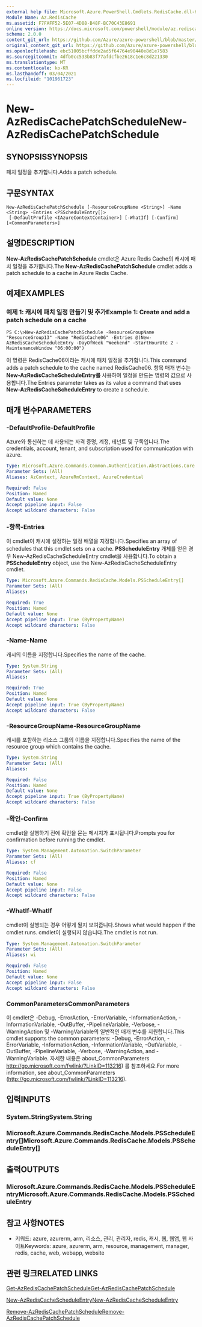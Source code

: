 ```yaml
---
external help file: Microsoft.Azure.PowerShell.Cmdlets.RedisCache.dll-Help.xml
Module Name: Az.RedisCache
ms.assetid: F7FAFF52-5E07-4D88-B48F-BC70C43E8691
online version: https://docs.microsoft.com/powershell/module/az.rediscache/new-azrediscachepatchschedule
schema: 2.0.0
content_git_url: https://github.com/Azure/azure-powershell/blob/master/src/RedisCache/RedisCache/help/New-AzRedisCachePatchSchedule.md
original_content_git_url: https://github.com/Azure/azure-powershell/blob/master/src/RedisCache/RedisCache/help/New-AzRedisCachePatchSchedule.md
ms.openlocfilehash: ebc51005bcffdde2ad5f64764e90440e8d1e7583
ms.sourcegitcommit: 4dfb0cc533b83f77afdcfbe2618c1e6c8d221330
ms.translationtype: MT
ms.contentlocale: ko-KR
ms.lasthandoff: 03/04/2021
ms.locfileid: "101961723"
---
```

# <span data-ttu-id="2e93d-101">New-AzRedisCachePatchSchedule</span><span class="sxs-lookup"><span data-stu-id="2e93d-101">New-AzRedisCachePatchSchedule</span></span>

## <span data-ttu-id="2e93d-102">SYNOPSIS</span><span class="sxs-lookup"><span data-stu-id="2e93d-102">SYNOPSIS</span></span>
<span data-ttu-id="2e93d-103">패치 일정을 추가합니다.</span><span class="sxs-lookup"><span data-stu-id="2e93d-103">Adds a patch schedule.</span></span>

## <span data-ttu-id="2e93d-104">구문</span><span class="sxs-lookup"><span data-stu-id="2e93d-104">SYNTAX</span></span>

```
New-AzRedisCachePatchSchedule [-ResourceGroupName <String>] -Name <String> -Entries <PSScheduleEntry[]>
 [-DefaultProfile <IAzureContextContainer>] [-WhatIf] [-Confirm] [<CommonParameters>]
```

## <span data-ttu-id="2e93d-105">설명</span><span class="sxs-lookup"><span data-stu-id="2e93d-105">DESCRIPTION</span></span>
<span data-ttu-id="2e93d-106">**New-AzRedisCachePatchSchedule** cmdlet은 Azure Redis Cache의 캐시에 패치 일정을 추가합니다.</span><span class="sxs-lookup"><span data-stu-id="2e93d-106">The **New-AzRedisCachePatchSchedule** cmdlet adds a patch schedule to a cache in Azure Redis Cache.</span></span>

## <span data-ttu-id="2e93d-107">예제</span><span class="sxs-lookup"><span data-stu-id="2e93d-107">EXAMPLES</span></span>

### <span data-ttu-id="2e93d-108">예제 1: 캐시에 패치 일정 만들기 및 추가</span><span class="sxs-lookup"><span data-stu-id="2e93d-108">Example 1: Create and add a patch schedule on a cache</span></span>
```
PS C:\>New-AzRedisCachePatchSchedule -ResourceGroupName "ResourceGroup13" -Name "RedisCache06" -Entries @(New-AzRedisCacheScheduleEntry -DayOfWeek "Weekend" -StartHourUtc 2 -MaintenanceWindow "06:00:00")
```

<span data-ttu-id="2e93d-109">이 명령은 RedisCache06이라는 캐시에 패치 일정을 추가합니다.</span><span class="sxs-lookup"><span data-stu-id="2e93d-109">This command adds a patch schedule to the cache named RedisCache06.</span></span>
<span data-ttu-id="2e93d-110">항목 매개 변수는 **New-AzRedisCacheScheduleEntry를** 사용하여 일정을 만드는 명령의 값으로 사용합니다.</span><span class="sxs-lookup"><span data-stu-id="2e93d-110">The Entries parameter takes as its value a command that uses **New-AzRedisCacheScheduleEntry** to create a schedule.</span></span>

## <span data-ttu-id="2e93d-111">매개 변수</span><span class="sxs-lookup"><span data-stu-id="2e93d-111">PARAMETERS</span></span>

### <span data-ttu-id="2e93d-112">-DefaultProfile</span><span class="sxs-lookup"><span data-stu-id="2e93d-112">-DefaultProfile</span></span>
<span data-ttu-id="2e93d-113">Azure와 통신하는 데 사용되는 자격 증명, 계정, 테넌트 및 구독입니다.</span><span class="sxs-lookup"><span data-stu-id="2e93d-113">The credentials, account, tenant, and subscription used for communication with azure.</span></span>

```yaml
Type: Microsoft.Azure.Commands.Common.Authentication.Abstractions.Core.IAzureContextContainer
Parameter Sets: (All)
Aliases: AzContext, AzureRmContext, AzureCredential

Required: False
Position: Named
Default value: None
Accept pipeline input: False
Accept wildcard characters: False
```

### <span data-ttu-id="2e93d-114">-항목</span><span class="sxs-lookup"><span data-stu-id="2e93d-114">-Entries</span></span>
<span data-ttu-id="2e93d-115">이 cmdlet이 캐시에 설정하는 일정 배열을 지정합니다.</span><span class="sxs-lookup"><span data-stu-id="2e93d-115">Specifies an array of schedules that this cmdlet sets on a cache.</span></span> <span data-ttu-id="2e93d-116">**PSScheduleEntry** 개체를 얻은 경우 New-AzRedisCacheScheduleEntry cmdlet을 사용합니다.</span><span class="sxs-lookup"><span data-stu-id="2e93d-116">To obtain a **PSScheduleEntry** object, use the New-AzRedisCacheScheduleEntry cmdlet.</span></span>

```yaml
Type: Microsoft.Azure.Commands.RedisCache.Models.PSScheduleEntry[]
Parameter Sets: (All)
Aliases:

Required: True
Position: Named
Default value: None
Accept pipeline input: True (ByPropertyName)
Accept wildcard characters: False
```

### <span data-ttu-id="2e93d-117">-Name</span><span class="sxs-lookup"><span data-stu-id="2e93d-117">-Name</span></span>
<span data-ttu-id="2e93d-118">캐시의 이름을 지정합니다.</span><span class="sxs-lookup"><span data-stu-id="2e93d-118">Specifies the name of the cache.</span></span>

```yaml
Type: System.String
Parameter Sets: (All)
Aliases:

Required: True
Position: Named
Default value: None
Accept pipeline input: True (ByPropertyName)
Accept wildcard characters: False
```

### <span data-ttu-id="2e93d-119">-ResourceGroupName</span><span class="sxs-lookup"><span data-stu-id="2e93d-119">-ResourceGroupName</span></span>
<span data-ttu-id="2e93d-120">캐시를 포함하는 리소스 그룹의 이름을 지정합니다.</span><span class="sxs-lookup"><span data-stu-id="2e93d-120">Specifies the name of the resource group which contains the cache.</span></span>

```yaml
Type: System.String
Parameter Sets: (All)
Aliases:

Required: False
Position: Named
Default value: None
Accept pipeline input: True (ByPropertyName)
Accept wildcard characters: False
```

### <span data-ttu-id="2e93d-121">-확인</span><span class="sxs-lookup"><span data-stu-id="2e93d-121">-Confirm</span></span>
<span data-ttu-id="2e93d-122">cmdlet을 실행하기 전에 확인을 묻는 메시지가 표시됩니다.</span><span class="sxs-lookup"><span data-stu-id="2e93d-122">Prompts you for confirmation before running the cmdlet.</span></span>

```yaml
Type: System.Management.Automation.SwitchParameter
Parameter Sets: (All)
Aliases: cf

Required: False
Position: Named
Default value: None
Accept pipeline input: False
Accept wildcard characters: False
```

### <span data-ttu-id="2e93d-123">-WhatIf</span><span class="sxs-lookup"><span data-stu-id="2e93d-123">-WhatIf</span></span>
<span data-ttu-id="2e93d-124">cmdlet이 실행되는 경우 어떻게 될지 보여줍니다.</span><span class="sxs-lookup"><span data-stu-id="2e93d-124">Shows what would happen if the cmdlet runs.</span></span> <span data-ttu-id="2e93d-125">cmdlet이 실행되지 않습니다.</span><span class="sxs-lookup"><span data-stu-id="2e93d-125">The cmdlet is not run.</span></span>

```yaml
Type: System.Management.Automation.SwitchParameter
Parameter Sets: (All)
Aliases: wi

Required: False
Position: Named
Default value: None
Accept pipeline input: False
Accept wildcard characters: False
```

### <span data-ttu-id="2e93d-126">CommonParameters</span><span class="sxs-lookup"><span data-stu-id="2e93d-126">CommonParameters</span></span>
<span data-ttu-id="2e93d-127">이 cmdlet은 -Debug, -ErrorAction, -ErrorVariable, -InformationAction, -InformationVariable, -OutBuffer, -PipelineVariable, -Verbose, -WarningAction 및 -WarningVariable의 일반적인 매개 변수를 지원합니다.</span><span class="sxs-lookup"><span data-stu-id="2e93d-127">This cmdlet supports the common parameters: -Debug, -ErrorAction, -ErrorVariable, -InformationAction, -InformationVariable, -OutVariable, -OutBuffer, -PipelineVariable, -Verbose, -WarningAction, and -WarningVariable.</span></span> <span data-ttu-id="2e93d-128">자세한 내용은 about_CommonParameters http://go.microsoft.com/fwlink/?LinkID=113216) 를 참조하세요.</span><span class="sxs-lookup"><span data-stu-id="2e93d-128">For more information, see about_CommonParameters (http://go.microsoft.com/fwlink/?LinkID=113216).</span></span>

## <span data-ttu-id="2e93d-129">입력</span><span class="sxs-lookup"><span data-stu-id="2e93d-129">INPUTS</span></span>

### <span data-ttu-id="2e93d-130">System.String</span><span class="sxs-lookup"><span data-stu-id="2e93d-130">System.String</span></span>

### <span data-ttu-id="2e93d-131">Microsoft.Azure.Commands.RedisCache.Models.PSScheduleEntry[]</span><span class="sxs-lookup"><span data-stu-id="2e93d-131">Microsoft.Azure.Commands.RedisCache.Models.PSScheduleEntry[]</span></span>

## <span data-ttu-id="2e93d-132">출력</span><span class="sxs-lookup"><span data-stu-id="2e93d-132">OUTPUTS</span></span>

### <span data-ttu-id="2e93d-133">Microsoft.Azure.Commands.RedisCache.Models.PSScheduleEntry</span><span class="sxs-lookup"><span data-stu-id="2e93d-133">Microsoft.Azure.Commands.RedisCache.Models.PSScheduleEntry</span></span>

## <span data-ttu-id="2e93d-134">참고 사항</span><span class="sxs-lookup"><span data-stu-id="2e93d-134">NOTES</span></span>
* <span data-ttu-id="2e93d-135">키워드: azure, azurerm, arm, 리소스, 관리, 관리자, redis, 캐시, 웹, 웹앱, 웹 사이트</span><span class="sxs-lookup"><span data-stu-id="2e93d-135">Keywords: azure, azurerm, arm, resource, management, manager, redis, cache, web, webapp, website</span></span>

## <span data-ttu-id="2e93d-136">관련 링크</span><span class="sxs-lookup"><span data-stu-id="2e93d-136">RELATED LINKS</span></span>

[<span data-ttu-id="2e93d-137">Get-AzRedisCachePatchSchedule</span><span class="sxs-lookup"><span data-stu-id="2e93d-137">Get-AzRedisCachePatchSchedule</span></span>](./Get-AzRedisCachePatchSchedule.md)

[<span data-ttu-id="2e93d-138">New-AzRedisCacheScheduleEntry</span><span class="sxs-lookup"><span data-stu-id="2e93d-138">New-AzRedisCacheScheduleEntry</span></span>](./New-AzRedisCacheScheduleEntry.md)

[<span data-ttu-id="2e93d-139">Remove-AzRedisCachePatchSchedule</span><span class="sxs-lookup"><span data-stu-id="2e93d-139">Remove-AzRedisCachePatchSchedule</span></span>](./Remove-AzRedisCachePatchSchedule.md)


